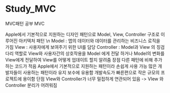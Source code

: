 # Study_MVC
MVC패턴 공부
MVC 

Apple에서 기본적으로 지원하는 디자인 패턴으로 Model, View, Controller 구조로 이루어진 아키텍처 패턴 \n
Model : 앱의 데이터와 데이터를 관리하는 비즈니스 로직을 가짐
View : 사용자에게 보여주기 위한 UI를 담당
Controller : Model과 View 의 징검다리 역할로 View와 사용자간의 상호작용을 Model 에게 전달 하거나 Model의 변화를 View에게 전달하여 View를 어떻게 업데이트 할지 알려줌
장점 
다른 패턴에 비해 추가하는 코드가 적음
Apple에서 기본적으로 지원하는 패턴이라 손쉽게 사용 가능 
많은 개발자들이 사용하는 패턴이라 유지 보수에 유용함 개발속도가 빠른편으로 작은 규모의 프로젝트에 용이함
단점
VIew와 Controller가 너무 밀접하게 연관되어 있음 -> VIew 와 Controller 분리가 어려워짐
